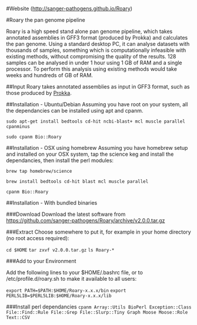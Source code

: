 #Website
(http://sanger-pathogens.github.io/Roary)

#Roary the pan genome pipeline

Roary is a high speed stand alone pan genome pipeline, which takes annotated assemblies in GFF3 format (produced by Prokka) and calculates the pan genome.  Using a standard desktop PC, it can analyse datasets with thousands of samples, something which is computationally infeasible with existing methods, without compromising the quality of the results.  128 samples can be analysed in under 1 hour using 1 GB of RAM and a single processor. To perform this analysis using existing methods would take weeks and hundreds of GB of RAM.

##Input
Roary takes annotated assemblies as input in GFF3 format, such as those produced by [Prokka](http://www.vicbioinformatics.com/software.prokka.shtml).


##Installation - Ubuntu/Debian
Assuming you have root on your system, all the dependancies can be installed using apt and cpanm.

   `sudo apt-get install bedtools cd-hit ncbi-blast+ mcl muscle parallel cpanminus`
   
   `sudo cpanm Bio::Roary`
   

##Installation - OSX using homebrew
Assuming you have homebrew setup and installed on your OSX system, tap the science keg and install the dependancies, then install the perl modules:

   `brew tap homebrew/science`
   
   `brew install bedtools cd-hit blast mcl muscle parallel`
   
   `cpanm Bio::Roary`


##Installation - With bundled binaries

###Download
Download the latest software from 
https://github.com/sanger-pathogens/Roary/archive/v2.0.0.tar.gz

###Extract
Choose somewhere to put it, for example in your home directory (no root access required):

  `cd $HOME`
  `tar zxvf v2.0.0.tar.gz`
  `ls Roary-*`

###Add to your Environment

Add the following lines to your $HOME/.bashrc file, or to /etc/profile.d/roary.sh to make it available to all users:

   `export PATH=$PATH:$HOME/Roary-x.x.x/bin`
   `export PERL5LIB=$PERL5LIB:$HOME/Roary-x.x.x/lib`

###Install perl dependancies
   `cpanm Array::Utils BioPerl Exception::Class File::Find::Rule File::Grep File::Slurp::Tiny Graph Moose Moose::Role Text::CSV`
   

